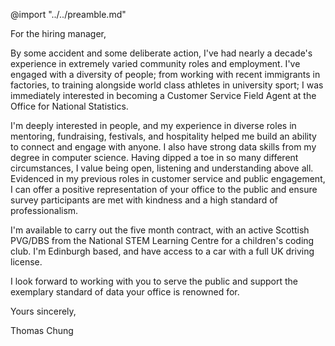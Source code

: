 <link rel="preconnect" href="https://fonts.googleapis.com">
<link rel="preconnect" href="https://fonts.gstatic.com" crossorigin>
<link href="https://fonts.googleapis.com/css2?family=Cal+Sans&family=Lato:ital,wght@0,100;0,300;0,400;0,700;0,900;1,100;1,300;1,400;1,700;1,900&display=swap" rel="stylesheet">

@import "../../preamble.md"

For the hiring manager,

By some accident and some deliberate action, I've had nearly a decade's experience in extremely varied community roles and employment. I've engaged with a diversity of people; from working with recent immigrants in factories, to training alongside world class athletes in university sport; I was immediately interested in becoming a Customer Service Field Agent at the Office for National Statistics.

I'm deeply interested in people, and my experience in diverse roles in mentoring, fundraising, festivals, and hospitality helped me build an ability to connect and engage with anyone. I also have strong data skills from my degree in computer science. Having dipped a toe in so many different circumstances, I value being open, listening and understanding above all.
Evidenced in my previous roles in customer service and public engagement, I can offer a positive representation of your office to the public and ensure survey participants are met with kindness and a high standard of professionalism.

I'm available to carry out the five month contract, with an active Scottish PVG/DBS from the National STEM Learning Centre for a children's coding club. I'm Edinburgh based, and have access to a car with a full UK driving license.

I look forward to working with you to serve the public and support the exemplary standard of data your office is renowned for.

Yours sincerely,

Thomas Chung